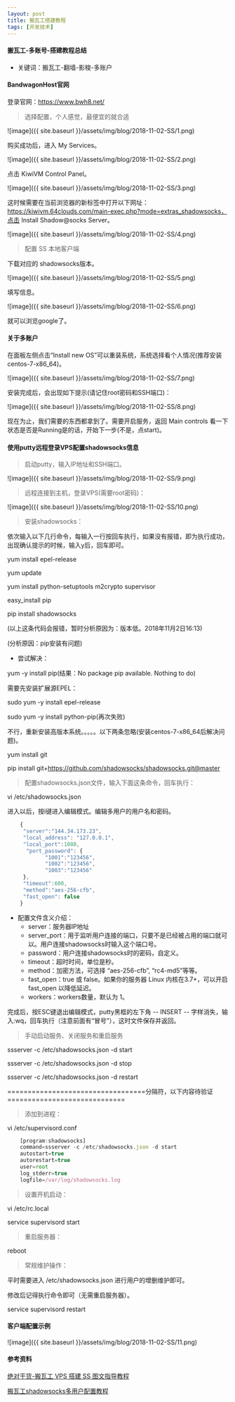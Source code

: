 ```yaml
---
layout: post
title: 搬瓦工搭建教程
tags: [开发技术]
---
```

#### 搬瓦工-多账号-搭建教程总结

* 关键词：搬瓦工-翻墙-影梭-多账户

#### BandwagonHost官网

登录官网：https://www.bwh8.net/

> 选择配置，个人感觉，最便宜的就合适

![image]({{ site.baseurl }}/assets/img/blog/2018-11-02-SS/1.png)

购买成功后，进入 My Services。

![image]({{ site.baseurl }}/assets/img/blog/2018-11-02-SS/2.png)

点击 KiwiVM Control Panel。

![image]({{ site.baseurl }}/assets/img/blog/2018-11-02-SS/3.png)

这时候需要在当前浏览器的新标签中打开以下网址：https://kiwivm.64clouds.com/main-exec.php?mode=extras_shadowsocks，点击 Install Shadow@socks Server。

![image]({{ site.baseurl }}/assets/img/blog/2018-11-02-SS/4.png)

> 配置 SS 本地客户端

下载对应的 shadowsocks版本。

![image]({{ site.baseurl }}/assets/img/blog/2018-11-02-SS/5.png)

填写信息。

![image]({{ site.baseurl }}/assets/img/blog/2018-11-02-SS/6.png)

就可以浏览google了。

#### 关于多账户

在面板左侧点击“Install new OS”可以重装系统，系统选择看个人情况(推荐安装centos-7-x86_64)。

![image]({{ site.baseurl }}/assets/img/blog/2018-11-02-SS/7.png)

安装完成后，会出现如下提示(请记住root密码和SSH端口)：

![image]({{ site.baseurl }}/assets/img/blog/2018-11-02-SS/8.png)

现在为止，我们需要的东西都拿到了。需要开启服务，返回 Main controls 看一下状态是否是Running是的话，开始下一步(不是，点start)。

#### 使用putty远程登录VPS配置shadowsocks信息

> 启动putty，输入IP地址和SSH端口。

![image]({{ site.baseurl }}/assets/img/blog/2018-11-02-SS/9.png)

> 远程连接到主机，登录VPS(需要root密码)：

![image]({{ site.baseurl }}/assets/img/blog/2018-11-02-SS/10.png)

> 安装shadowsocks：

依次输入以下几行命令，每输入一行按回车执行，如果没有报错，即为执行成功，出现确认提示的时候，输入y后，回车即可。

yum install epel-release

yum update

yum install python-setuptools m2crypto supervisor

easy_install pip

pip install shadowsocks

(以上这条代码会报错，暂时分析原因为：版本低。2018年11月2日16:13)

(分析原因：pip安装有问题)

* 尝试解决：

yum -y install pip(结果：No package pip available. Nothing to do)

需要先安装扩展源EPEL：

sudo yum -y install epel-release

sudo yum -y install python-pip(再次失败)

不行，重新安装高版本系统。。。。。以下两条忽略(安装centos-7-x86_64后解决问题)。

yum install git

pip install git+https://github.com/shadowsocks/shadowsocks.git@master

> 配置shadowsocks.json文件，输入下面这条命令，回车执行：

vi /etc/shadowsocks.json

进入以后，按i键进入编辑模式。编辑多用户的用户名和密码。

```javascript
    {
     "server":"144.34.173.23",
     "local_address": "127.0.0.1",
     "local_port":1080,
      "port_password": {
            "1001":"123456",
            "1002":"123456",
            "1003":"123456"
     },
     "timeout":600,
     "method":"aes-256-cfb",
     "fast_open": false
    }
```

+ 配置文件含义介绍：
    + server：服务器IP地址
    + server_port：用于监听用户连接的端口，只要不是已经被占用的端口就可以。用户连接shadowsocks时输入这个端口号。
    + password：用户连接shadowsocks时的密码，自定义。
    + timeout：超时时间，单位是秒。
    + method：加密方法，可选择 “aes-256-cfb”, “rc4-md5”等等。
    + fast_open：true 或 false。如果你的服务器 Linux 内核在3.7+，可以开启 fast_open 以降低延迟。
    + workers：workers数量，默认为 1。

完成后，按ESC键退出编辑模式，putty黑框的左下角 -- INSERT -- 字样消失，输入:wq，回车执行（注意前面有“冒号”），这时文件保存并返回。

> 手动启动服务、关闭服务和重启服务

ssserver -c /etc/shadowsocks.json -d start

ssserver -c /etc/shadowsocks.json -d stop

ssserver -c /etc/shadowsocks.json -d restart

==================================分隔符，以下内容待验证=============================

> 添加到进程：

vi /etc/supervisord.conf

```javascript
    [program:shadowsocks]
    command=ssserver -c /etc/shadowsocks.json -d start
    autostart=true
    autorestart=true
    user=root
    log_stderr=true
    logfile=/var/log/shadowsocks.log

```

> 设置开机启动：

vi /etc/rc.local

service supervisord start

> 重启服务器：

reboot

> 常规维护操作：

平时需要进入 /etc/shadowsocks.json 进行用户的增删维护即可。

修改后记得执行命令即可（无需重启服务器）。

service supervisord restart

#### 客户端配置示例

![image]({{ site.baseurl }}/assets/img/blog/2018-11-02-SS/11.png)

#### 参考资料

[绝对干货-搬瓦工 VPS 搭建 SS 图文指导教程](http://blog.51cto.com/13920660/2158854)

[搬瓦工shadowsocks多用户配置教程](http://calonye.com/22419.html)




















